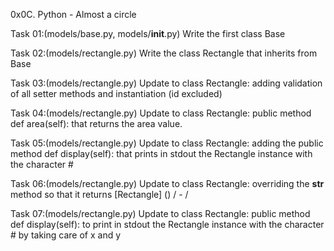 0x0C. Python - Almost a circle

Task 01:(models/base.py, models/__init__.py)
Write the first class Base

Task 02:(models/rectangle.py)
Write the class Rectangle that inherits from Base

Task 03:(models/rectangle.py)
Update to class Rectangle: adding validation of all setter methods and instantiation (id excluded)

Task 04:(models/rectangle.py)
Update to class Rectangle: public method def area(self): that returns the area value.

Task 05:(models/rectangle.py)
Update to class Rectangle: adding the public method def display(self): that prints in stdout the Rectangle instance with the character #

Task 06:(models/rectangle.py)
Update to class Rectangle: overriding the __str__ method so that it returns [Rectangle] (<id>) <x>/<y> - <width>/<height>

Task 07:(models/rectangle.py)
Update to class Rectangle:  public method def display(self): to print in stdout the Rectangle instance with the character # by taking care of x and y
